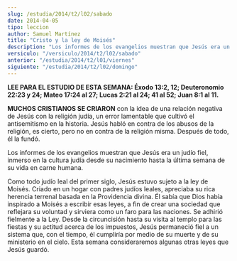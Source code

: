```yaml
---
slug: /estudia/2014/t2/l02/sabado
date: 2014-04-05
tipo: leccion
author: Samuel Martínez
title: "Cristo y la ley de Moisés"
description: "Los informes de los evangelios muestran que Jesús era un judío fiel, inmerso en  la cultura judía desde su nacimiento hasta la..."
versiculo: "/versiculo/2014/t2/l02/sabado"
anterior: "/estudia/2014/t2/l01/viernes"
siguiente: "/estudia/2014/t2/l02/domingo"
---
```


**LEE PARA EL ESTUDIO DE ESTA SEMANA: Éxodo 13:2, 12; Deuteronomio 22:23 y 24; Mateo 17:24 al 27; Lucas 2:21 al 24; 41 al 52; Juan 8:1 al 11.**

**MUCHOS CRISTIANOS SE CRIARON** con la idea de una relación negativa de Jesús con la religión judía, un error lamentable que cultivó el antisemitismo en la historia. Jesús habló en contra de los abusos de la religión, es cierto, pero no en contra de la religión misma. Después de todo, él la fundó.

Los informes de los evangelios muestran que Jesús era un judío fiel, inmerso en la cultura judía desde su nacimiento hasta la última semana de su vida en carne humana.

Como todo judío leal del primer siglo, Jesús estuvo sujeto a la ley de Moisés. Criado en un hogar con padres judíos leales, apreciaba su rica herencia terrenal basada en la Providencia divina. Él sabía que Dios había inspirado a Moisés a escribir esas leyes, a fin de crear una sociedad que reflejara su voluntad y sirviera como un faro para las naciones. Se adhirió fielmente a la Ley. Desde la circuncisión hasta su visita al templo para las fiestas y su actitud acerca de los impuestos, Jesús permaneció fiel a un sistema que, con el tiempo, él cumpliría por medio de su muerte y de su ministerio en el cielo. Esta semana consideraremos algunas otras leyes que Jesús guardó.
